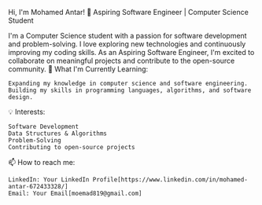 Hi, I'm Mohamed Antar! 👋
Aspiring Software Engineer | Computer Science Student

I'm a Computer Science student with a passion for software development and problem-solving. I love exploring new technologies and continuously improving my coding skills. As an Aspiring Software Engineer, I'm excited to collaborate on meaningful projects and contribute to the open-source community.
🌱 What I'm Currently Learning:

    Expanding my knowledge in computer science and software engineering.
    Building my skills in programming languages, algorithms, and software design.

💡 Interests:

    Software Development
    Data Structures & Algorithms
    Problem-Solving
    Contributing to open-source projects

📫 How to reach me:

    LinkedIn: Your LinkedIn Profile[https://www.linkedin.com/in/mohamed-antar-672433328/]
    Email: Your Email[moemad819@gmail.com]
